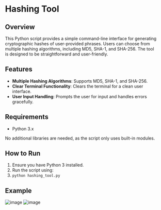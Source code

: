 # Hashing Tool

## Overview

This Python script provides a simple command-line interface for generating cryptographic hashes of user-provided phrases. Users can choose from multiple hashing algorithms, including MD5, SHA-1, and SHA-256. The tool is designed to be straightforward and user-friendly.

## Features

- **Multiple Hashing Algorithms**: Supports MD5, SHA-1, and SHA-256.
- **Clear Terminal Functionality**: Clears the terminal for a clean user interface.
- **User Input Handling**: Prompts the user for input and handles errors gracefully.

## Requirements

- Python 3.x

No additional libraries are needed, as the script only uses built-in modules.

## How to Run

1. Ensure you have Python 3 installed.    
2. Run the script using:
3.     
    `python hashing_tool.py`
    
## Example

![image](https://github.com/user-attachments/assets/534a5551-1d10-4e74-aa63-a72cfacb7cdc) ![image](https://github.com/user-attachments/assets/cae27bbd-9b4e-42f6-b116-27c5f47fc1e1)

